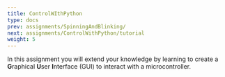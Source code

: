 ```yaml
---
title: ControlWIthPython
type: docs
prev: assignments/SpinningAndBlinking/
next: assignments/ControlWithPython/tutorial
weight: 5
---
```


In this assignment you will extend your knowledge by learning to create a **G**raphical **U**ser **I**nterface (GUI) to interact with a microcontroller.

